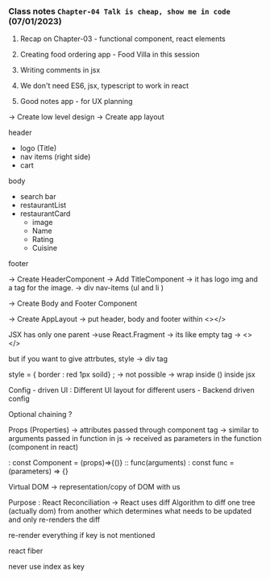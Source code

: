### Class notes `Chapter-04 Talk is cheap, show me in code` (07/01/2023)

1. Recap on Chapter-03 - functional component, react elements

2. Creating food ordering app - Food Villa in this session

3. Writing comments in jsx

4. We don't need ES6, jsx, typescript to work in react

5. Good notes app - for UX planning 


 
-> Create low level design
-> Create app layout 

header 
  - logo (Title)
  - nav items (right side)
  - cart 

body 
 - search bar 
 - restaurantList
 - restaurantCard 
   - image
   - Name
   - Rating 
   - Cuisine

footer

-> Create HeaderComponent 
  -> Add TitleComponent -> it has logo img and a tag for the image. 
  -> div nav-items (ul and li )

-> Create Body and Footer Component 

-> Create AppLayout -> put header, body and footer within <></>

JSX has only one parent ->use React.Fragment -> its like empty tag -> <> </>

but if you want to give attrbutes, style -> div tag 

style = { border : red 1px soild} ; -> not possible -> wrap inside () inside jsx 


Config - driven UI : Different UI layout for different users - Backend driven config 


Optional chaining  ? 

Props (Properties) -> attributes passed through component tag -> similar to arguments passed in function in js -> received as parameters in the function (component in react)

<Component attributes /> : const Component = (props)=>{()} :: func(arguments) : const func = (parameters) => {}   

Virtual DOM -> representation/copy of DOM with us 

Purpose : React Reconciliation -> React uses diff Algorithm to diff one tree (actually dom) from another which determines what needs to be updated and only re-renders the diff 

re-render everything if key is not mentioned 

react fiber 

never use index as key 

